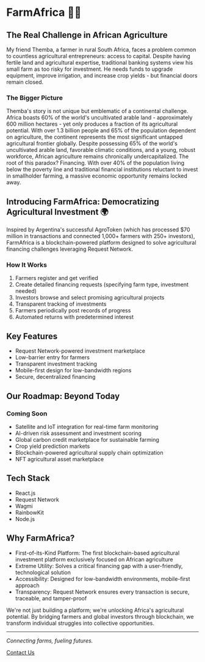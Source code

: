 # FarmAfrica 🌱🚜

## The Real Challenge in African Agriculture

My friend Themba, a farmer in rural South Africa, faces a problem common to countless agricultural entrepreneurs: access to capital. Despite having fertile land and agricultural expertise, traditional banking systems view his small farm as too risky for investment. He needs funds to upgrade equipment, improve irrigation, and increase crop yields - but financial doors remain closed.

### The Bigger Picture

Themba's story is not unique but emblematic of a continental challenge. Africa boasts 60% of the world's uncultivated arable land - approximately 600 million hectares - yet only produces a fraction of its agricultural potential. With over 1.3 billion people and 65% of the population dependent on agriculture, the continent represents the most significant untapped agricultural frontier globally. Despite possessing 65% of the world's uncultivated arable land, favorable climatic conditions, and a young, robust workforce, African agriculture remains chronically undercapitalized.
The root of this paradox? Financing. With over 40% of the population living below the poverty line and traditional financial institutions reluctant to invest in smallholder farming, a massive economic opportunity remains locked away.

## Introducing FarmAfrica: Democratizing Agricultural Investment 🌍

Inspired by Argentina's successful AgroToken (which has processed $70 million in transactions and connected 1,000+ farmers with 250+ investors), FarmAfrica is a blockchain-powered platform designed to solve agricultural financing challenges leveraging Request Network.

### How It Works

1. Farmers register and get verified
2. Create detailed financing requests (specifying farm type, investment needed)
3. Investors browse and select promising agricultural projects
4. Transparent tracking of investments
5. Farmers periodically post records of progress 
5. Automated returns with predetermined interest

## Key Features

- Request Network-powered investment marketplace
- Low-barrier entry for farmers
- Transparent investment tracking
- Mobile-first design for low-bandwidth regions
- Secure, decentralized financing

## Our Roadmap: Beyond Today

### Coming Soon
- Satellite and IoT integration for real-time farm monitoring
- AI-driven risk assessment and investment scoring
- Global carbon credit marketplace for sustainable farming
- Crop yield prediction markets
- Blockchain-powered agricultural supply chain optimization
- NFT agricultural asset marketplace

## Tech Stack

- React.js
- Request Network
- Wagmi
- RainbowKit
- Node.js

## Why FarmAfrica?

- First-of-its-Kind Platform: The first blockchain-based agricultural investment platform exclusively focused on African agriculture
- Extreme Utility: Solves a critical financing gap with a user-friendly, technological solution
- Accessibility: Designed for low-bandwidth environments, mobile-first approach
- Transparency: Request Network ensures every transaction is secure, traceable, and tamper-proof

We're not just building a platform; we're unlocking Africa's agricultural potential. By bridging farmers and global investors through blockchain, we transform individual struggles into collective opportunities.

---

*Connecting farms, fueling futures.*

[Contact Us](mailto:info@farmafrica.com)